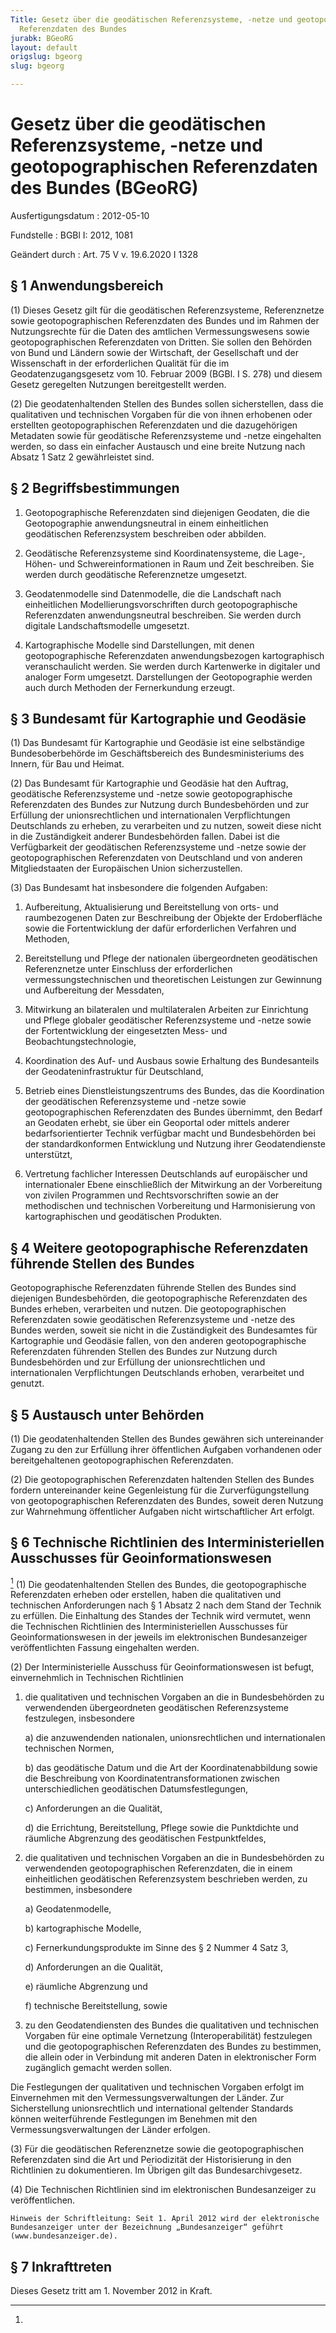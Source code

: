 ```yaml
---
Title: Gesetz über die geodätischen Referenzsysteme, -netze und geotopographischen
  Referenzdaten des Bundes
jurabk: BGeoRG
layout: default
origslug: bgeorg
slug: bgeorg

---
```


# Gesetz über die geodätischen Referenzsysteme, -netze und geotopographischen Referenzdaten des Bundes (BGeoRG)

Ausfertigungsdatum
:   2012-05-10

Fundstelle
:   BGBl I: 2012, 1081

Geändert durch
:   Art. 75 V v. 19.6.2020 I 1328


## § 1 Anwendungsbereich

(1) Dieses Gesetz gilt für die geodätischen Referenzsysteme,
Referenznetze sowie geotopographischen Referenzdaten des Bundes und im
Rahmen der Nutzungsrechte für die Daten des amtlichen
Vermessungswesens sowie geotopographischen Referenzdaten von Dritten.
Sie sollen den Behörden von Bund und Ländern sowie der Wirtschaft, der
Gesellschaft und der Wissenschaft in der erforderlichen Qualität für
die im Geodatenzugangsgesetz vom 10. Februar 2009 (BGBl. I S. 278) und
diesem Gesetz geregelten Nutzungen bereitgestellt werden.

(2) Die geodatenhaltenden Stellen des Bundes sollen sicherstellen,
dass die qualitativen und technischen Vorgaben für die von ihnen
erhobenen oder erstellten geotopographischen Referenzdaten und die
dazugehörigen Metadaten sowie für geodätische Referenzsysteme und
-netze eingehalten werden, so dass ein einfacher Austausch und eine
breite Nutzung nach Absatz 1 Satz 2 gewährleistet sind.


## § 2 Begriffsbestimmungen


1.  Geotopographische Referenzdaten sind diejenigen Geodaten, die die
    Geotopographie anwendungsneutral in einem einheitlichen geodätischen
    Referenzsystem beschreiben oder abbilden.


2.  Geodätische Referenzsysteme sind Koordinatensysteme, die Lage-, Höhen-
    und Schwereinformationen in Raum und Zeit beschreiben. Sie werden
    durch geodätische Referenznetze umgesetzt.


3.  Geodatenmodelle sind Datenmodelle, die die Landschaft nach
    einheitlichen Modellierungsvorschriften durch geotopographische
    Referenzdaten anwendungsneutral beschreiben. Sie werden durch digitale
    Landschaftsmodelle umgesetzt.


4.  Kartographische Modelle sind Darstellungen, mit denen
    geotopographische Referenzdaten anwendungsbezogen kartographisch
    veranschaulicht werden. Sie werden durch Kartenwerke in digitaler und
    analoger Form umgesetzt. Darstellungen der Geotopographie werden auch
    durch Methoden der Fernerkundung erzeugt.





## § 3 Bundesamt für Kartographie und Geodäsie

(1) Das Bundesamt für Kartographie und Geodäsie ist eine selbständige
Bundesoberbehörde im Geschäftsbereich des Bundesministeriums des
Innern, für Bau und Heimat.

(2) Das Bundesamt für Kartographie und Geodäsie hat den Auftrag,
geodätische Referenzsysteme und -netze sowie geotopographische
Referenzdaten des Bundes zur Nutzung durch Bundesbehörden und zur
Erfüllung der unionsrechtlichen und internationalen Verpflichtungen
Deutschlands zu erheben, zu verarbeiten und zu nutzen, soweit diese
nicht in die Zuständigkeit anderer Bundesbehörden fallen. Dabei ist
die Verfügbarkeit der geodätischen Referenzsysteme und -netze sowie
der geotopographischen Referenzdaten von Deutschland und von anderen
Mitgliedstaaten der Europäischen Union sicherzustellen.

(3) Das Bundesamt hat insbesondere die folgenden Aufgaben:

1.  Aufbereitung, Aktualisierung und Bereitstellung von orts- und
    raumbezogenen Daten zur Beschreibung der Objekte der Erdoberfläche
    sowie die Fortentwicklung der dafür erforderlichen Verfahren und
    Methoden,


2.  Bereitstellung und Pflege der nationalen übergeordneten geodätischen
    Referenznetze unter Einschluss der erforderlichen
    vermessungstechnischen und theoretischen Leistungen zur Gewinnung und
    Aufbereitung der Messdaten,


3.  Mitwirkung an bilateralen und multilateralen Arbeiten zur Einrichtung
    und Pflege globaler geodätischer Referenzsysteme und -netze sowie der
    Fortentwicklung der eingesetzten Mess- und Beobachtungstechnologie,


4.  Koordination des Auf- und Ausbaus sowie Erhaltung des Bundesanteils
    der Geodateninfrastruktur für Deutschland,


5.  Betrieb eines Dienstleistungszentrums des Bundes, das die Koordination
    der geodätischen Referenzsysteme und -netze sowie geotopographischen
    Referenzdaten des Bundes übernimmt, den Bedarf an Geodaten erhebt, sie
    über ein Geoportal oder mittels anderer bedarfsorientierter Technik
    verfügbar macht und Bundesbehörden bei der standardkonformen
    Entwicklung und Nutzung ihrer Geodatendienste unterstützt,


6.  Vertretung fachlicher Interessen Deutschlands auf europäischer und
    internationaler Ebene einschließlich der Mitwirkung an der
    Vorbereitung von zivilen Programmen und Rechtsvorschriften sowie an
    der methodischen und technischen Vorbereitung und Harmonisierung von
    kartographischen und geodätischen Produkten.





## § 4 Weitere geotopographische Referenzdaten führende Stellen des Bundes

Geotopographische Referenzdaten führende Stellen des Bundes sind
diejenigen Bundesbehörden, die geotopographische Referenzdaten des
Bundes erheben, verarbeiten und nutzen. Die geotopographischen
Referenzdaten sowie geodätischen Referenzsysteme und -netze des Bundes
werden, soweit sie nicht in die Zuständigkeit des Bundesamtes für
Kartographie und Geodäsie fallen, von den anderen geotopographische
Referenzdaten führenden Stellen des Bundes zur Nutzung durch
Bundesbehörden und zur Erfüllung der unionsrechtlichen und
internationalen Verpflichtungen Deutschlands erhoben, verarbeitet und
genutzt.


## § 5 Austausch unter Behörden

(1) Die geodatenhaltenden Stellen des Bundes gewähren sich
untereinander Zugang zu den zur Erfüllung ihrer öffentlichen Aufgaben
vorhandenen oder bereitgehaltenen geotopographischen Referenzdaten.

(2) Die geotopographischen Referenzdaten haltenden Stellen des Bundes
fordern untereinander keine Gegenleistung für die Zurverfügungstellung
von geotopographischen Referenzdaten des Bundes, soweit deren Nutzung
zur Wahrnehmung öffentlicher Aufgaben nicht wirtschaftlicher Art
erfolgt.


## § 6 Technische Richtlinien des Interministeriellen Ausschusses für Geoinformationswesen

[^F776484_01_BJNR108100012BJNE000600000]
(1) Die geodatenhaltenden Stellen des Bundes, die geotopographische
Referenzdaten erheben oder erstellen, haben die qualitativen und
technischen Anforderungen nach § 1 Absatz 2 nach dem Stand der Technik
zu erfüllen. Die Einhaltung des Standes der Technik wird vermutet,
wenn die Technischen Richtlinien des Interministeriellen Ausschusses
für Geoinformationswesen in der jeweils im elektronischen
Bundesanzeiger
veröffentlichten Fassung eingehalten werden.

(2) Der Interministerielle Ausschuss für Geoinformationswesen ist
befugt, einvernehmlich in Technischen Richtlinien

1.  die qualitativen und technischen Vorgaben an die in Bundesbehörden zu
    verwendenden übergeordneten geodätischen Referenzsysteme festzulegen,
    insbesondere

    a)  die anzuwendenden nationalen, unionsrechtlichen und internationalen
        technischen Normen,


    b)  das geodätische Datum und die Art der Koordinatenabbildung sowie die
        Beschreibung von Koordinatentransformationen zwischen
        unterschiedlichen geodätischen Datumsfestlegungen,


    c)  Anforderungen an die Qualität,


    d)  die Errichtung, Bereitstellung, Pflege sowie die Punktdichte und
        räumliche Abgrenzung des geodätischen Festpunktfeldes,





2.  die qualitativen und technischen Vorgaben an die in Bundesbehörden zu
    verwendenden geotopographischen Referenzdaten, die in einem
    einheitlichen geodätischen Referenzsystem beschrieben werden, zu
    bestimmen, insbesondere

    a)  Geodatenmodelle,


    b)  kartographische Modelle,


    c)  Fernerkundungsprodukte im Sinne des § 2 Nummer 4 Satz 3,


    d)  Anforderungen an die Qualität,


    e)  räumliche Abgrenzung und


    f)  technische Bereitstellung, sowie





3.  zu den Geodatendiensten des Bundes die qualitativen und technischen
    Vorgaben für eine optimale Vernetzung (Interoperabilität) festzulegen
    und die geotopographischen Referenzdaten des Bundes zu bestimmen, die
    allein oder in Verbindung mit anderen Daten in elektronischer Form
    zugänglich gemacht werden sollen.



Die Festlegungen der qualitativen und technischen Vorgaben erfolgt im
Einvernehmen mit den Vermessungsverwaltungen der Länder. Zur
Sicherstellung unionsrechtlich und international geltender Standards
können weiterführende Festlegungen im Benehmen mit den
Vermessungsverwaltungen der Länder erfolgen.

(3) Für die geodätischen Referenznetze sowie die geotopographischen
Referenzdaten sind die Art und Periodizität der Historisierung in den
Richtlinien zu dokumentieren. Im Übrigen gilt das Bundesarchivgesetz.

(4) Die Technischen Richtlinien sind im elektronischen Bundesanzeiger
zu veröffentlichen.

    Hinweis der Schriftleitung: Seit 1. April 2012 wird der elektronische
    Bundesanzeiger unter der Bezeichnung „Bundesanzeiger“ geführt
    (www.bundesanzeiger.de).
[^F776484_01_BJNR108100012BJNE000600000]: 

## § 7 Inkrafttreten

Dieses Gesetz tritt am 1. November 2012 in Kraft.

